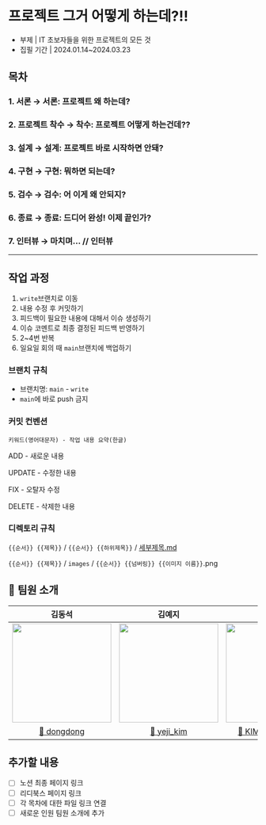 # 프로젝트 그거 어떻게 하는데?!! 

- 부제 | IT 초보자들을 위한 프로젝트의 모든 것
- 집필 기간 | 2024.01.14~2024.03.23

## 목차

### 1. 서론 → 서론: 프로젝트 왜 하는데?
### 2. 프로젝트 착수 → 착수: 프로젝트 어떻게 하는건데??
### 3. 설계 → 설계: 프로젝트 바로 시작하면 안돼?
### 4. 구현 → 구현: 뭐하면 되는데?
### 5. 검수 → 검수: 어 이게 왜 안되지?
### 6. 종료 → 종료: 드디어 완성! 이제 끝인가?
### 7. 인터뷰 → 마치며… // 인터뷰

---

## 작업 과정
1. `write`브랜치로 이동
2. 내용 수정 후 커밋하기
3. 피드백이 필요한 내용에 대해서 이슈 생성하기
4. 이슈 코멘트로 최종 결정된 피드백 반영하기
5. 2~4번 반복
6. 일요일 회의 때 `main`브랜치에 백업하기

### 브랜치 규칙
- 브랜치명: `main` - `write`
- `main`에 바로 push 금지


### 커밋 컨벤션

`키워드(영어대문자) - 작업 내용 요약(한글)`

ADD - 새로운 내용

UPDATE - 수정한 내용

FIX - 오탈자 수정

DELETE - 삭제한 내용


### 디렉토리 규칙

`{{순서}} {{제목}}` / `{{순서}} {{하위제목}}` / [세부제목.md](http://xn--w52bz5cu7dw7i.md/)

`{{순서}} {{제목}}` / `images` / `{{순서}} {{넘버링}} {{이미지 이름}}`.png


## 📌 팀원 소개

|김동석|김예지|김창환|이지현|윤주원|엄영철|정진영|
|:------:|:---:|:---:|:---:|:---:|:---:|:---:|
|<img src="https://avatars.githubusercontent.com/u/60871856?v=4" width="200" height="200">|<img src="https://avatars.githubusercontent.com/u/116805856?v=4" width="200" height="200">|<img src="https://avatars.githubusercontent.com/u/138690980?v=4" width="200" height="200">|<img src="https://avatars.githubusercontent.com/u/111721483?v=4" width="200" height="200">|<img src="https://avatars.githubusercontent.com/u/118035287?v=4" width="200" height="200">|<img src="https://avatars.githubusercontent.com/u/52156476?v=4" width="200" height="200">|<img src="https://avatars.githubusercontent.com/u/145651124?v=4" width="200" height="200">|
|<a href="https://github.com/bldongdong"> 🌱 dongdong|<a href="https://github.com/yejify"> 🌱 yeji_kim|<a href="https://github.com/Blood-donation-day"> 🌱 KIMCHANGHWAN|<a href="https://github.com/Sleepingoff"> 🌱 JiHyeon Lee|<a href="https://github.com/YoonJoowon"> 🌱 윤주원|<a href="https://github.com/Um-king"> 🌱 Um-king|<a href="https://github.com/najasinis"> 🌱 najasinis|

## 추가할 내용
- [ ] 노션 최종 페이지 링크
- [ ] 리디북스 페이지 링크
- [ ] 각 목차에 대한 파일 링크 연결
- [ ] 새로운 인원 팀원 소개에 추가
